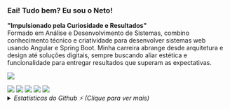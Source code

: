 ### Eai! Tudo bem? Eu sou o <strong>Neto</strong>!

<strong>"Impulsionado pela Curiosidade e Resultados"</strong>
<br>
Formado em Análise e Desenvolvimento de Sistemas, combino conhecimento técnico e criatividade para desenvolver sistemas web usando Angular e Spring Boot. Minha carreira abrange desde arquitetura e design até soluções digitais, sempre buscando aliar estética e funcionalidade para entregar resultados que superam as expectativas.

<p>
  <a href="https://skillicons.dev">
    <img src="https://skillicons.dev/icons?i=html,css,bootstrap,tailwind,js,typescript,java,python,angular,spring,postman,figma" />
  </a>
</p>

<div>
  <a href="https://wa.me/5561986170964" target="_blank"><img src="https://img.shields.io/badge/WhatsApp-25D366?style=for-the-badge&logo=whatsapp&logoColor=white"></a>
  <a href="https://www.linkedin.com/in/deusdeteneto" target="_blank"><img src="https://img.shields.io/badge/-LinkedIn-%230077B5?style=for-the-badge&logo=linkedin&logoColor=white"></a>
  <a href="https://www.instagram.com/torresneto.tn/" target="_blank"><img src="https://img.shields.io/badge/-Instagram-%23E4405F?style=for-the-badge&logo=instagram&logoColor=white"></a>
  <a href="mailto:torresneto.tn@gmail.com" target="_blank"><img src="https://img.shields.io/badge/Gmail-D14836?style=for-the-badge&logo=gmail&logoColor=white"></a>
  <a href="https://www.behance.net/torresneto" target="_blank"><img src="https://img.shields.io/badge/-Behance-blue?style=for-the-badge&logo=behance&logoColor=white"></a>
</div>

<details>
  <summary> <em>Estatísticas do Github ⚡ (Clique para ver mais)</em></summary>
    <a href="https://github.com/deusdeteneto">
      <img align="center" src="https://github-readme-stats.vercel.app/api?username=deusdeteneto&hide=contribs,stars&theme=react&show_icons=true&hide_border=true&locale=pt-br&include_all_commits=true&count_private=true" />
    </a>
    <a href="https://github.com/deusdeteneto">
      <img align="center" src="https://github-readme-stats.vercel.app/api/top-langs/?username=deusdeteneto&theme=react&show_icons=true&hide_border=true&layout=compact&locale=pt-br&include_all_commits=true&count_private=true" />
    </a>
</details>
